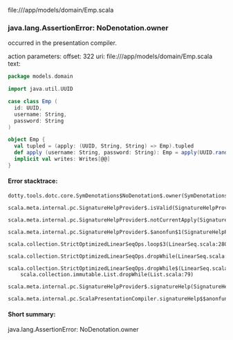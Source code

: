 file://<WORKSPACE>/app/models/domain/Emp.scala
### java.lang.AssertionError: NoDenotation.owner

occurred in the presentation compiler.

action parameters:
offset: 322
uri: file://<WORKSPACE>/app/models/domain/Emp.scala
text:
```scala
package models.domain

import java.util.UUID

case class Emp (
  id: UUID,
  username: String,
  password: String
)

object Emp {
  val tupled = (apply: (UUID, String, String) => Emp).tupled
  def apply (username: String, password: String): Emp = apply(UUID.randomUUID(), username, password)
  implicit val writes: Writes[@@]
}
```



#### Error stacktrace:

```
dotty.tools.dotc.core.SymDenotations$NoDenotation$.owner(SymDenotations.scala:2582)
	scala.meta.internal.pc.SignatureHelpProvider$.isValid(SignatureHelpProvider.scala:83)
	scala.meta.internal.pc.SignatureHelpProvider$.notCurrentApply(SignatureHelpProvider.scala:94)
	scala.meta.internal.pc.SignatureHelpProvider$.$anonfun$1(SignatureHelpProvider.scala:48)
	scala.collection.StrictOptimizedLinearSeqOps.loop$3(LinearSeq.scala:280)
	scala.collection.StrictOptimizedLinearSeqOps.dropWhile(LinearSeq.scala:282)
	scala.collection.StrictOptimizedLinearSeqOps.dropWhile$(LinearSeq.scala:278)
	scala.collection.immutable.List.dropWhile(List.scala:79)
	scala.meta.internal.pc.SignatureHelpProvider$.signatureHelp(SignatureHelpProvider.scala:48)
	scala.meta.internal.pc.ScalaPresentationCompiler.signatureHelp$$anonfun$1(ScalaPresentationCompiler.scala:375)
```
#### Short summary: 

java.lang.AssertionError: NoDenotation.owner